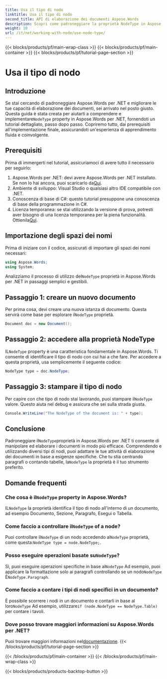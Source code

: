 ```yaml
---
title: Usa il tipo di nodo
linktitle: Usa il tipo di nodo
second_title: API di elaborazione dei documenti Aspose.Words
description: Scopri come padroneggiare la proprietà NodeType in Aspose.Words per .NET con la nostra guida dettagliata. Perfetta per gli sviluppatori che desiderano migliorare le proprie capacità di elaborazione dei documenti.
weight: 10
url: /it/net/working-with-node/use-node-type/
---
```


{{< blocks/products/pf/main-wrap-class >}}
{{< blocks/products/pf/main-container >}}
{{< blocks/products/pf/tutorial-page-section >}}

# Usa il tipo di nodo

## Introduzione

 Se stai cercando di padroneggiare Aspose.Words per .NET e migliorare le tue capacità di elaborazione dei documenti, sei arrivato nel posto giusto. Questa guida è stata creata per aiutarti a comprendere e implementare`NodeType` property in Aspose.Words per .NET, fornendoti un tutorial dettagliato, passo dopo passo. Copriremo tutto, dai prerequisiti all'implementazione finale, assicurandoti un'esperienza di apprendimento fluida e coinvolgente.

## Prerequisiti

Prima di immergerti nel tutorial, assicuriamoci di avere tutto il necessario per seguirlo:

1.  Aspose.Words per .NET: devi avere Aspose.Words per .NET installato. Se non lo hai ancora, puoi scaricarlo da[Qui](https://releases.aspose.com/words/net/).
2. Ambiente di sviluppo: Visual Studio o qualsiasi altro IDE compatibile con .NET.
3. Conoscenza di base di C#: questo tutorial presuppone una conoscenza di base della programmazione in C#.
4. Licenza temporanea: se stai utilizzando la versione di prova, potresti aver bisogno di una licenza temporanea per la piena funzionalità. Ottienila[Qui](https://purchase.aspose.com/temporary-license/).

## Importazione degli spazi dei nomi

Prima di iniziare con il codice, assicurati di importare gli spazi dei nomi necessari:

```csharp
using Aspose.Words;
using System;
```

 Analizziamo il processo di utilizzo del`NodeType` proprietà in Aspose.Words per .NET in passaggi semplici e gestibili.

## Passaggio 1: creare un nuovo documento

 Per prima cosa, devi creare una nuova istanza di documento. Questa servirà come base per esplorare il`NodeType` proprietà.

```csharp
Document doc = new Document();
```

## Passaggio 2: accedere alla proprietà NodeType

 IL`NodeType` property è una caratteristica fondamentale in Aspose.Words. Ti consente di identificare il tipo di nodo con cui hai a che fare. Per accedere a questa proprietà, usa semplicemente il seguente codice:

```csharp
NodeType type = doc.NodeType;
```

## Passaggio 3: stampare il tipo di nodo

 Per capire con che tipo di nodo stai lavorando, puoi stampare il`NodeType` valore. Questo aiuta nel debug e assicura che sei sulla strada giusta.

```csharp
Console.WriteLine("The NodeType of the document is: " + type);
```

## Conclusione

 Padroneggiare il`NodeType`proprietà in Aspose.Words per .NET ti consente di manipolare ed elaborare i documenti in modo più efficace. Comprendendo e utilizzando diversi tipi di nodi, puoi adattare le tue attività di elaborazione dei documenti in base a esigenze specifiche. Che tu stia centrando paragrafi o contando tabelle, la`NodeType` la proprietà è il tuo strumento preferito.

## Domande frequenti

###  Che cosa è il`NodeType` property in Aspose.Words?

 IL`NodeType` la proprietà identifica il tipo di nodo all'interno di un documento, ad esempio Documento, Sezione, Paragrafo, Esegui o Tabella.

###  Come faccio a controllare il`NodeType` of a node?

 Puoi controllare il`NodeType` di un nodo accedendo al`NodeType` proprietà, come questa:`NodeType type = node.NodeType;`.

###  Posso eseguire operazioni basate su`NodeType`?

 Sì, puoi eseguire operazioni specifiche in base al`NodeType` Ad esempio, puoi applicare la formattazione solo ai paragrafi controllando se un nodo`NodeType` È`NodeType.Paragraph`.

### Come faccio a contare i tipi di nodi specifici in un documento?

 È possibile scorrere i nodi in un documento e contarli in base al loro`NodeType` Ad esempio, utilizzare`if (node.NodeType == NodeType.Table)` per contare i tavoli.

### Dove posso trovare maggiori informazioni su Aspose.Words per .NET?

 Puoi trovare maggiori informazioni nel[documentazione](https://reference.aspose.com/words/net/).
{{< /blocks/products/pf/tutorial-page-section >}}

{{< /blocks/products/pf/main-container >}}
{{< /blocks/products/pf/main-wrap-class >}}

{{< blocks/products/products-backtop-button >}}
